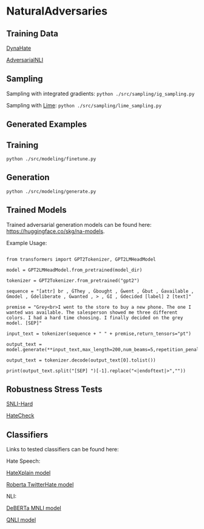 # NaturalAdversaries

## Training Data 

[DynaHate](https://github.com/bvidgen/Dynamically-Generated-Hate-Speech-Dataset)

[AdversarialNLI](https://github.com/facebookresearch/anli)

## Sampling 

Sampling with integrated gradients: `` python ./src/sampling/ig_sampling.py ``

Sampling with [Lime](https://arxiv.org/abs/1602.04938): `` python ./src/sampling/lime_sampling.py ``

## Generated Examples


## Training 

`` python ./src/modeling/finetune.py ``

## Generation

`` python ./src/modeling/generate.py ``

## Trained Models 

Trained adversarial generation models can be found here: https://huggingface.co/skg/na-models. 

Example Usage:

```

from transformers import GPT2Tokenizer, GPT2LMHeadModel

model = GPT2LMHeadModel.from_pretrained(model_dir)

tokenizer = GPT2Tokenizer.from_pretrained("gpt2")

sequence = "[attr] br , ĠThey , Ġbought , Ġwent , Ġbut , Ġavailable , Ġmodel , Ġdeliberate , Ġwanted , > , ĠI , Ġdecided [label] 2 [text]" 

premise = "Grey<br>I went to the store to buy a new phone. The one I wanted was available. The salesperson showed me three different colors. I had a hard time choosing. I finally decided on the grey model. [SEP]"  

input_text = tokenizer(sequence + " " + premise,return_tensors="pt")

output_text = model.generate(**input_text,max_length=200,num_beams=5,repetition_penalty=2.5)

output_text = tokenizer.decode(output_text[0].tolist())

print(output_text.split("[SEP] ")[-1].replace("<|endoftext|>",""))

```

## Robustness Stress Tests

[SNLI-Hard](https://nlp.stanford.edu/projects/snli/snli_1.0_test_hard.jsonl)

[HateCheck](https://github.com/paul-rottger/hatecheck-data)

## Classifiers 

Links to tested classifiers can be found here:

Hate Speech:

[HateXplain model](https://huggingface.co/Hate-speech-CNERG/bert-base-uncased-hatexplain?text=I+like+you.+I+love+you)

[Roberta TwitterHate model](https://huggingface.co/Xuhui/ToxDect-roberta-large?text=I+like+you.+I+love+you)

NLI:

[DeBERTa MNLI model](https://huggingface.co/microsoft/deberta-base-mnli?text=%5BCLS%5D+I+love+you.+%5BSEP%5D+I+like+you.+%5BSEP%5D)

[QNLI model](https://huggingface.co/textattack/bert-base-uncased-QNLI?text=I+like+you.+I+love+you)
